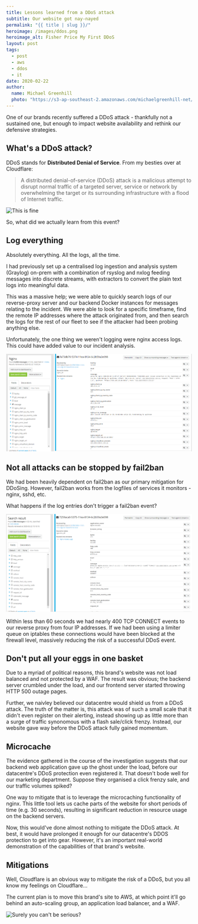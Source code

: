 ```yaml
---
title: Lessons learned from a DDoS attack
subtitle: Our website got nay-nayed
permalink: "{{ title | slug }}/"
heroimage: /images/ddos.png
heroimage_alt: Fisher Price My First DDoS
layout: post
tags:
  - post
  - aws
  - ddos
  - it
date: 2020-02-22
author: 
  name: Michael Greenhill
  photo: "https://s3-ap-southeast-2.amazonaws.com/michaelgreenhill-net/cdn/2020/02/download.png"
---
```


One of our brands recently suffered a DDoS attack - thankfully not a sustained one, but enough to impact website availability and rethink our defensive strategies.

## What's a DDoS attack?

DDoS stands for **Distributed Denial of Service**. From my besties over at Cloudflare:

> A distributed denial-of-service (DDoS) attack is a malicious attempt to disrupt normal traffic of a targeted server, service or network by overwhelming the target or its surrounding infrastructure with a flood of Internet traffic.

![This is fine](https://media2.giphy.com/media/AhjXalGPAfJg4/giphy.webp)

So, what did we actually learn from this event?

## Log everything

Absolutely everything. All the logs, all the time.

I had previously set up a centralised log ingestion and analysis system (Graylog) on-prem with a combination of rsyslog and nxlog feeding messages into discrete streams, with extractors to convert the plain text logs into meaningful data.

This was a massive help; we were able to quickly search logs of our reverse-proxy server and our backend Docker instances for messages relating to the incident. We were able to look for a specific timeframe, find the remote IP addresses where the attack originated from, and then search the logs for the rest of our fleet to see if the attacker had been probing anything else.

Unfortunately, the one thing we weren't logging were nginx access logs. This could have added value to our incident analysis.

![All the logs, all the time](/images/ddos-image-9.png)

## Not all attacks can be stopped by fail2ban

We had been heavily dependent on fail2ban as our primary mitigation for DDoSing. However, fail2ban works from the logfiles of services it monitors - nginx, sshd, etc.

What happens if the log entries don't trigger a fail2ban event?

![Fail2banfail](/images/ddos-image-10.png)

Within less than 60 seconds we had nearly 400 TCP CONNECT events to our reverse proxy from four IP addresses. If we had been using a limiter queue on iptables these connections would have been blocked at the firewall level, massively reducing the risk of a successful DDoS event.

## Don't put all your eggs in one basket

Due to a myriad of political reasons, this brand's website was not load balanced and not protected by a WAF. The result was obvious; the backend server crumbled under the load, and our frontend server started throwing HTTP 500 outage pages.

Further, we naivley believed our datacentre would shield us from a DDoS attack. The truth of the matter is, this attack was of such a small scale that it didn't even register on their alerting, instead showing up as little more than a surge of traffic synonomous with a flash sale/click frenzy. Instead, our website gave way before the DDoS attack fully gained momentum.

## Microcache

The evidence gathered in the course of the investigation suggests that our backend web application gave up the ghost under the load, before our datacentre's DDoS protection even registered it. That doesn't bode well for our marketing department. Suppose they organised a click frenzy sale, and our traffic volumes spiked?

One way to mitigate that is to leverage the microcaching functionality of nginx. This little tool lets us cache parts of the website for short periods of time (e.g. 30 seconds), resulting in significant reduction in resource usage on the backend servers.

Now, this would've done almost nothing to mitigate the DDoS attack. At best, it would have prolonged it enough for our datacentre's DDOS protection to get into gear. However, it's an important real-world demonstration of the capabilities of that brand's website.

## Mitigations

Well, Cloudflare is an obvious way to mitigate the risk of a DDoS, but you all know my feelings on Cloudflare...

The current plan is to move this brand's site to AWS, at which point it'll go behind an auto-scaling group, an application load balancer, and a WAF.

![Surely you can't be serious?](https://media1.giphy.com/media/wvWJOoYmFnSp2/giphy.webp)